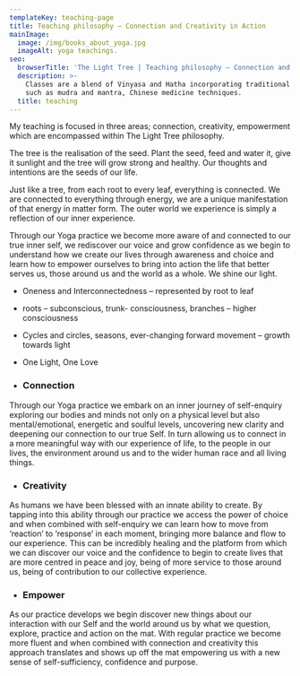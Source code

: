 ```yaml
---
templateKey: teaching-page
title: Teaching philosophy – Connection and Creativity in Action
mainImage:
  image: /img/books_about_yoga.jpg
  imageAlt: yoga teachings.
seo:
  browserTitle: 'The Light Tree | Teaching philosophy – Connection and Creativity in Action '
  description: >-
    Classes are a blend of Vinyasa and Hatha incorporating traditional practices
    such as mudra and mantra, Chinese medicine techniques.
  title: teaching
---
```


My teaching is focused in three areas; connection, creativity, empowerment which are encompassed within The Light Tree philosophy.

The tree is the realisation of the seed. Plant the seed, feed and water it, give it sunlight and the tree will grow strong and healthy. Our thoughts and intentions are the seeds of our life.

Just like a tree, from each root to every leaf, everything is connected. We are connected to everything through energy, we are a unique manifestation of that energy in matter form. The outer world we experience is simply a reflection of our inner experience.

Through our Yoga practice we become more aware of and connected to our true inner self, we rediscover our voice and grow confidence as we begin to understand how we create our lives through awareness and choice and learn how to empower ourselves to bring into action the life that better serves us, those around us and the world as a whole. We shine our light.

* Oneness and Interconnectedness – represented by root to leaf
* roots – subconscious, trunk- consciousness, branches – higher consciousness
* Cycles and circles, seasons, ever-changing forward movement – growth towards light 
* One Light, One Love

* ### Connection

Through our Yoga practice we embark on an inner journey of self-enquiry exploring our bodies and minds not only on a physical level but also mental/emotional, energetic and soulful levels, uncovering new clarity and deepening our connection to our true Self.  In turn allowing us to connect in a more meaningful way with our experience of life, to the people in our lives, the environment around us and to the wider human race and all living things.  

* ### Creativity 

As humans we have been blessed with an innate ability to create. By tapping into this ability through our practice we access the power of choice and when combined with self-enquiry we can learn how to move from ‘reaction’ to ‘response’ in each moment, bringing more balance and flow to our experience. This can be incredibly healing and the platform from which we can discover our voice and the confidence to begin to create lives that are more centred in peace and joy, being of more service to those around us, being of contribution to our collective experience.

* ### Empower

As our practice develops we begin discover new things about our interaction with our Self and the world around us by what we question, explore, practice and action on the mat. With regular practice we become more fluent and when combined with connection and creativity this approach translates and shows up off the mat empowering us with a new sense of self-sufficiency, confidence and purpose.
